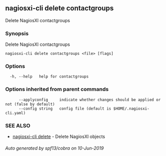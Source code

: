## nagiosxi-cli delete contactgroups

Delete NagiosXI contactgroups

### Synopsis

Delete NagiosXI contactgroups

```
nagiosxi-cli delete contactgroups <file> [flags]
```

### Options

```
  -h, --help   help for contactgroups
```

### Options inherited from parent commands

```
      --applyconfig     indicate whether changes should be applied or not (false by default)
      --config string   config file (default is $HOME/.nagiosxi-cli.yaml)
```

### SEE ALSO

* [nagiosxi-cli delete](nagiosxi-cli_delete.md)	 - Delete NagiosXI objects

###### Auto generated by spf13/cobra on 10-Jun-2019
